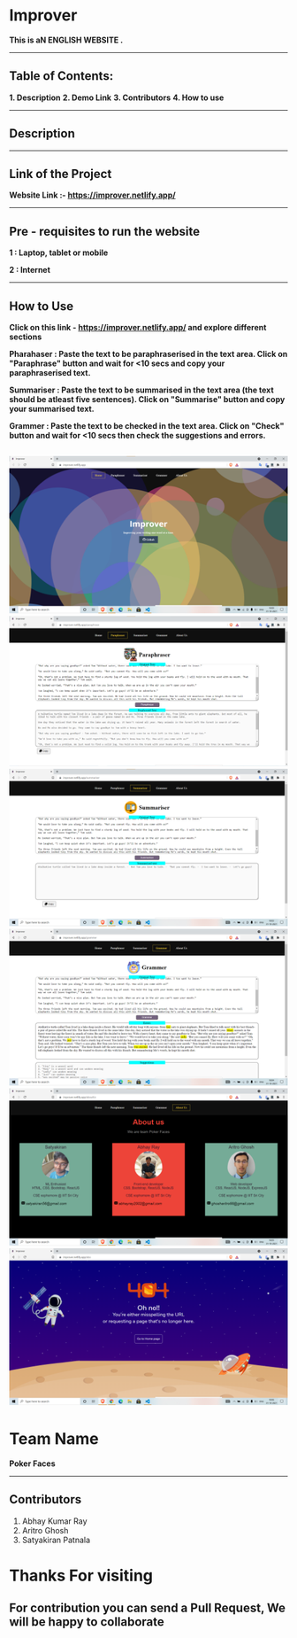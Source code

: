 # Improver
**This is aN ENGLISH WEBSITE .**

-----------------------------------------------------------------------------------------------------------------------


## Table of Contents:
**1. Description**
**2. Demo Link**
**3. Contributors**
**4. How to use**

------------------------------------------------------------------------------------------------------------------------
## Description


---------------------------------------------------------------------------------------------------------------------------

## Link of the Project
**Website Link :- https://improver.netlify.app/**

------------------------------------------------------------------------------------------------------------------------
## Pre - requisites to run the website
**1 : Laptop, tablet or mobile** 

**2 : Internet**

------------------------------------------------------------------------------------------------------------------------

## How to Use 

**Click on this link - https://improver.netlify.app/ and explore different sections**

**Pharahaser : Paste the text to be paraphraserised in the text area. Click on "Paraphrase" button and wait for <10 secs and copy your paraphraserised text.** 

**Summariser : Paste the text to be summarised in the text area (the text should be atleast five sentences). Click on "Summarise" button and copy your summarised text.** 

**Grammer : Paste the text to be checked in the text area. Click on "Check" button and wait for <10 secs then check the suggestions and errors.** 

![ss1](https://github.com/abhay2002-pro/Improver/blob/main/screenshots/ss1.png)
![ss2](https://github.com/abhay2002-pro/Improver/blob/main/screenshots/ss2.png)
![ss3](https://github.com/abhay2002-pro/Improver/blob/main/screenshots/ss3.png)
![ss4](https://github.com/abhay2002-pro/Improver/blob/main/screenshots/ss4.png)
![ss5](https://github.com/abhay2002-pro/Improver/blob/main/screenshots/ss5.png)
![ss6](https://github.com/abhay2002-pro/Improver/blob/main/screenshots/ss6.png)
----------------------------------------------------------------------------------------------------------------------------

# Team Name
**Poker Faces**

-----------------------------------------------------------------------------------------------------------------------

## Contributors
1. Abhay Kumar Ray
2. Aritro Ghosh
3. Satyakiran Patnala

# Thanks For visiting
## For contribution you can send a Pull Request, We will be happy to collaborate
